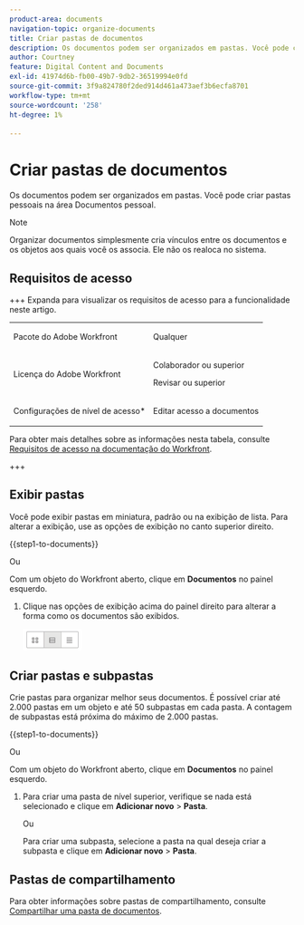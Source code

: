 ```yaml
---
product-area: documents
navigation-topic: organize-documents
title: Criar pastas de documentos
description: Os documentos podem ser organizados em pastas. Você pode criar pastas pessoais na área Documentos pessoal.
author: Courtney
feature: Digital Content and Documents
exl-id: 41974d6b-fb00-49b7-9db2-36519994e0fd
source-git-commit: 3f9a824780f2ded914d461a473aef3b6ecfa8701
workflow-type: tm+mt
source-wordcount: '258'
ht-degree: 1%

---
```


# Criar pastas de documentos

Os documentos podem ser organizados em pastas. Você pode criar pastas pessoais na área Documentos pessoal.

>[!NOTE]
>
>Organizar documentos simplesmente cria vínculos entre os documentos e os objetos aos quais você os associa. Ele não os realoca no sistema.

## Requisitos de acesso

+++ Expanda para visualizar os requisitos de acesso para a funcionalidade neste artigo.

<table style="table-layout:auto"> 
 <col> 
 <col> 
 <tbody> 
  <tr> 
   <td role="rowheader">Pacote do Adobe Workfront</td> 
   <td> <p>Qualquer</p> </td> 
  </tr> 
  <tr> 
   <td role="rowheader">Licença do Adobe Workfront</td> 
   <td> 
   <p>Colaborador ou superior</p>
   <p>Revisar ou superior</p> </td> 
  </tr> 
  <tr> 
   <td role="rowheader">Configurações de nível de acesso*</td> 
   <td> <p>Editar acesso a documentos</p> </td> 
  </tr> 
 </tbody> 
</table>

Para obter mais detalhes sobre as informações nesta tabela, consulte [Requisitos de acesso na documentação do Workfront](/help/quicksilver/administration-and-setup/add-users/access-levels-and-object-permissions/access-level-requirements-in-documentation.md).

+++

## Exibir pastas

Você pode exibir pastas em miniatura, padrão ou na exibição de lista. Para alterar a exibição, use as opções de exibição no canto superior direito.

{{step1-to-documents}}

Ou

Com um objeto do Workfront aberto, clique em **Documentos** no painel esquerdo.

1. Clique nas opções de exibição acima do painel direito para alterar a forma como os documentos são exibidos.

   ![Opções de exibição do documento](assets/screenshot-2016-07-07-12.46.54.png)

## Criar pastas e subpastas

Crie pastas para organizar melhor seus documentos. É possível criar até 2.000 pastas em um objeto e até 50 subpastas em cada pasta. A contagem de subpastas está próxima do máximo de 2.000 pastas.

{{step1-to-documents}}

Ou

Com um objeto do Workfront aberto, clique em **Documentos** no painel esquerdo.

1. Para criar uma pasta de nível superior, verifique se nada está selecionado e clique em **Adicionar novo** > **Pasta**.

   Ou

   Para criar uma subpasta, selecione a pasta na qual deseja criar a subpasta e clique em **Adicionar novo** > **Pasta**.

## Pastas de compartilhamento

Para obter informações sobre pastas de compartilhamento, consulte [Compartilhar uma pasta de documentos](../../workfront-basics/grant-and-request-access-to-objects/share-a-document-folder.md).
